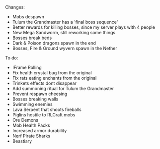 Changes:
- Mobs despawn
- Tulum the Grandmaster has a 'final boss sequence'
- Better rewards for killing bosses, since my server plays with 4 people
- New Mega Sandworm, still reworking some things
- Bosses break beds
- Dark & Poison dragons spawn in the end
- Bosses, Fire & Ground wyvern spawn in the Nether

To do:
- IFrame Rolling
- Fix health crystal bug from the original
- Fix rats eating enchants from the original
- Trinkets effects dont disappear
- Add summoning ritual for Tulum the Grandmaster
- Prevent respawn cheesing
- Bosses breaking walls
- Swimming enemies 
- Lava Serpent that shoots fireballs
- Piglins hostile to RLCraft mobs
- Ore Demons
- Mob Health Packs
- Increased armor durability
- Nerf Pirate Sharks
- Beastiary

